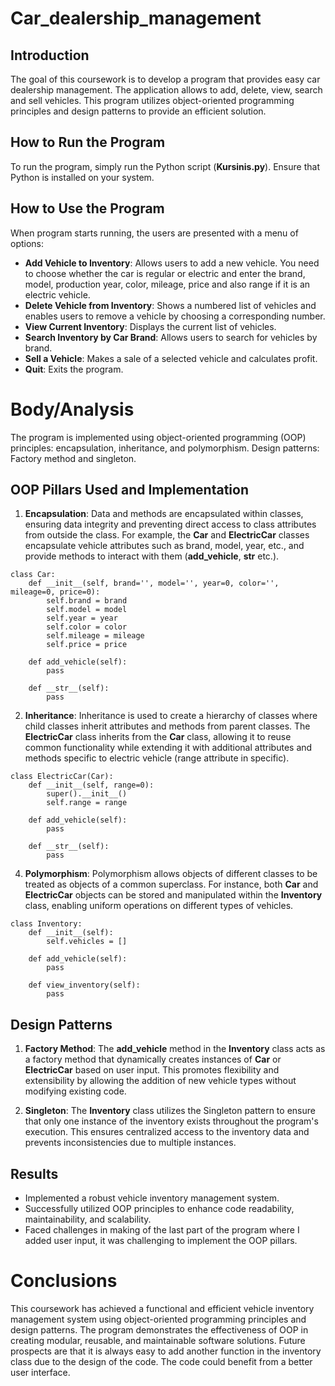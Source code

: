 # Car_dealership_management
## Introduction

The goal of this coursework is to develop a program that provides easy car dealership management. The application allows to add, delete, view, search and sell vehicles. This program utilizes object-oriented programming principles and design patterns to provide an efficient solution.

## How to Run the Program

To run the program, simply run the Python script (<strong>Kursinis.py</strong>). Ensure that Python is installed on your system.

## How to Use the Program

When program starts running, the users are presented with a menu of options:
- <strong>Add Vehicle to Inventory</strong>: Allows users to add a new vehicle. You need to choose whether the car is regular or electric and enter the brand, model, production year, color, mileage, price and also range if it is an electric vehicle. 
- <strong>Delete Vehicle from Inventory</strong>: Shows a numbered list of vehicles and enables users to remove a vehicle by choosing a corresponding number.
- <strong>View Current Inventory</strong>: Displays the current list of vehicles.
- <strong>Search Inventory by Car Brand</strong>: Allows users to search for vehicles by brand.
- <strong>Sell a Vehicle</strong>: Makes a sale of a selected vehicle and calculates profit.
- <strong>Quit</strong>: Exits the program.

# Body/Analysis

The program is implemented using object-oriented programming (OOP) principles: encapsulation, inheritance, and polymorphism. Design patterns: Factory method and singleton.

## OOP Pillars Used and Implementation

1. **Encapsulation**: Data and methods are encapsulated within classes, ensuring data integrity and preventing direct access to class attributes from outside the class. For example, the <strong>Car</strong> and <strong>ElectricCar</strong> classes encapsulate vehicle attributes such as brand, model, year, etc., and provide methods to interact with them (<strong>add_vehicle</strong>, <strong>__str__</strong> etc.).
```
class Car:
    def __init__(self, brand='', model='', year=0, color='', mileage=0, price=0):
        self.brand = brand
        self.model = model
        self.year = year
        self.color = color
        self.mileage = mileage
        self.price = price

    def add_vehicle(self):
        pass

    def __str__(self):
        pass
```
2. **Inheritance**: Inheritance is used to create a hierarchy of classes where child classes inherit attributes and methods from parent classes. The <strong>ElectricCar</strong> class inherits from the <strong>Car</strong> class, allowing it to reuse common functionality while extending it with additional attributes and methods specific to electric vehicle (range attribute in specific).
```
class ElectricCar(Car):
    def __init__(self, range=0):
        super().__init__()
        self.range = range

    def add_vehicle(self):
        pass

    def __str__(self):
        pass
```
4. **Polymorphism**: Polymorphism allows objects of different classes to be treated as objects of a common superclass. For instance, both <strong>Car</strong> and <strong>ElectricCar</strong> objects can be stored and manipulated within the <strong>Inventory</strong> class, enabling uniform operations on different types of vehicles.
```
class Inventory:
    def __init__(self):
        self.vehicles = []

    def add_vehicle(self):
        pass

    def view_inventory(self):
        pass
```
## Design Patterns

1. **Factory Method**: The <strong>add_vehicle</strong> method in the <strong>Inventory</strong> class acts as a factory method that dynamically creates instances of <strong>Car</strong> or <strong>ElectricCar</strong> based on user input. This promotes flexibility and extensibility by allowing the addition of new vehicle types without modifying existing code.

2. **Singleton**: The <strong>Inventory</strong> class utilizes the Singleton pattern to ensure that only one instance of the inventory exists throughout the program's execution. This ensures centralized access to the inventory data and prevents inconsistencies due to multiple instances.

## Results

- Implemented a robust vehicle inventory management system.
- Successfully utilized OOP principles to enhance code readability, maintainability, and scalability.
- Faced challenges in making of the last part of the program where I added user input, it was challenging to implement the OOP pillars.  

# Conclusions

This coursework has achieved a functional and efficient vehicle inventory management system using object-oriented programming principles and design patterns. The program demonstrates the effectiveness of OOP in creating modular, reusable, and maintainable software solutions. Future prospects are that it is always easy to add another function in the inventory class due to the design of the code. The code could benefit from a better user interface.
